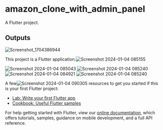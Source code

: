 # amazon_clone_with_admin_panel

A Flutter project.

## Outputs
![Screenshot_1704386944](https://github.com/musaIbrahim1995/Amazon-clone-Fullstack-With-Admin-Panel/assets/155387726/1f8ceb32-b196-4b78-9fcb-b5b374fe7a85)


This project is a Flutter application.![Screenshot 2024-01-04 085155](https://github.com/musaIbrahim1995/Amazon-clone-Fullstack-With-Admin-Panel/assets/155387726/622884b0-e704-4b27-b31e-5fad7149c66f)

![Screenshot 2024-01-04 085043](https://github.com/musaIbrahim1995/Amazon-clone-Fullstack-With-Admin-Panel/assets/155387726/529db0c7-103f-4636-9aec-26c4af464fb6)
![Screenshot 2024-01-04 085240](https://github.com/musaIbrahim1995/Amazon-clone-Fullstack-With-Admin-Panel/assets/155387726/63f9df8d-91f4-49f1-afee-0a2b2741a51c)
![Screenshot 2024-01-04 084921](https://github.com/musaIbrahim1995/Amazon-clone-Fullstack-With-Admin-Panel/assets/155387726/d5267bc3-0177-4238-ac46-62126421ae26)
![Screenshot 2024-01-04 085240](https://github.com/musaIbrahim1995/Amazon-clone-Fullstack-With-Admin-Panel/assets/155387726/aabe79d6-fefe-4583-aef5-c472c2df3dcb)


A few![Screenshot 2024-01-04 090305](https://github.com/musaIbrahim1995/Amazon-clone-Fullstack-With-Admin-Panel/assets/155387726/08875461-fb6d-43b5-8376-34b8d7afa601)
 resources to get you started if this is your first Flutter project:

- [Lab: Write your first Flutter app](https://flutter.dev/docs/get-started/codelab)
- [Cookbook: Useful Flutter samples](https://flutter.dev/docs/cookbook)

For help getting started with Flutter, view our
[online documentation](https://flutter.dev/docs), which offers tutorials,
samples, guidance on mobile development, and a full API reference.
